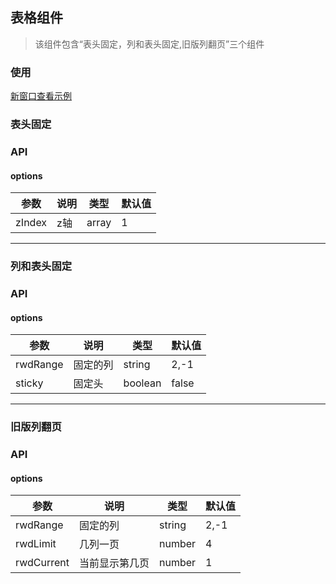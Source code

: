 ## 表格组件
> 该组件包含“表头固定，列和表头固定,旧版列翻页”三个组件

### 使用

<a href="https://thx.github.io/magix-gallery/#!/mx-table/index" target="_blank">新窗口查看示例</a>


### 表头固定

### API

#### options
| 参数 | 说明 | 类型 | 默认值 |
| -------- | -------- | -------- | -------- |
| zIndex    | z轴 | array | 1 |


---

### 列和表头固定

### API

#### options
| 参数 | 说明 | 类型 | 默认值 |
| -------- | -------- | -------- | -------- |
| rwdRange    | 固定的列 | string | 2,-1 |
| sticky    | 固定头 | boolean | false |

---


### 旧版列翻页

### API

#### options
| 参数 | 说明 | 类型 | 默认值 |
| -------- | -------- | -------- | -------- |
| rwdRange    | 固定的列 | string | 2,-1 |
| rwdLimit    | 几列一页 | number | 4 |
| rwdCurrent  | 当前显示第几页 | number | 1 |